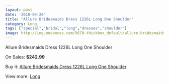 ```yaml
---
layout: post
date: '2018-04-26'
title: "Allure Bridesmaids Dress 1226L Long One Shoulder"
category: Long
tags: ["special","bridal","long","dresses","shoulder"]
image: http://img.eudances.com/5670-thickbox_default/allure-bridesmaids-dress-1226l-long-one-shoulder.jpg
---
```

Allure Bridesmaids Dress 1226L Long One Shoulder

On Sales: **$242.99**
<a href="https://www.eudances.com/en/long/1966-allure-bridesmaids-dress-1226l-long-one-shoulder.html"><amp-img layout="responsive" width="600" height="600" src="//img.eudances.com/5670-thickbox_default/allure-bridesmaids-dress-1226l-long-one-shoulder.jpg" alt="Allure Bridesmaids Dress 1226L Long One Shoulder 0" /></a>
<a href="https://www.eudances.com/en/long/1966-allure-bridesmaids-dress-1226l-long-one-shoulder.html"><amp-img layout="responsive" width="600" height="600" src="//img.eudances.com/5672-thickbox_default/allure-bridesmaids-dress-1226l-long-one-shoulder.jpg" alt="Allure Bridesmaids Dress 1226L Long One Shoulder 1" /></a>
<a href="https://www.eudances.com/en/long/1966-allure-bridesmaids-dress-1226l-long-one-shoulder.html"><amp-img layout="responsive" width="600" height="600" src="//img.eudances.com/5671-thickbox_default/allure-bridesmaids-dress-1226l-long-one-shoulder.jpg" alt="Allure Bridesmaids Dress 1226L Long One Shoulder 2" /></a>

Buy it: [Allure Bridesmaids Dress 1226L Long One Shoulder](https://www.eudances.com/en/long/1966-allure-bridesmaids-dress-1226l-long-one-shoulder.html "Allure Bridesmaids Dress 1226L Long One Shoulder")

View more: [Long](https://www.eudances.com/en/21-long "Long")